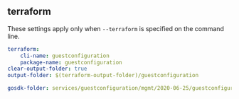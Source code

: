 
## terraform

These settings apply only when `--terraform` is specified on the command line.

``` yaml $(terraform)
terraform:
    cli-name: guestconfiguration
    package-name: guestconfiguration
clear-output-folder: true
output-folder: $(terraform-output-folder)/guestconfiguration
```

``` yaml $(tag) == 'package-2020-06-25' && $(terraform)
gosdk-folder: services/guestconfiguration/mgmt/2020-06-25/guestconfiguration
```
